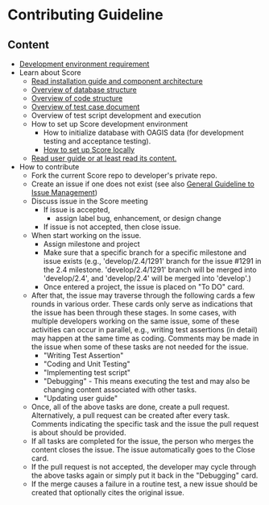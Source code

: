 # Contributing Guideline

## Content
- [Development environment requirement](https://github.com/OAGi/Score/wiki/Getting-Score-develop-environments-with-Docker,-Node.js,-and-JDK.)
- Learn about Score
  - [Read installation guide and component architecture](https://github.com/OAGi/Score/wiki/Basic-Installation-Guide-using-Docker-for-Score-Application-Release-1.1.2-and-up)
  - [Overview of database structure](https://oagiscore.atlassian.net/wiki/spaces/SCORE/pages/4403363841/Overview+of+Score+Database+Structure)
  - [Overview of code structure](https://oagiscore.atlassian.net/wiki/spaces/SCORE/pages/4417093633/Overview+of+Code+Structure)
  - [Overview of test case document](https://oagiscore.atlassian.net/wiki/spaces/SCORE/pages/4419911764/Overview+of+Test+Case+Document)
  - Overview of test script development and execution
  - How to set up Score development environment
    - How to initialize database with OAGIS data (for development testing and acceptance testing).
    - [How to set up Score locally](https://github.com/OAGi/Score/wiki/Getting-Score-develop-environments-with-Docker,-Node.js,-and-JDK.)
  - [Read user guide or at least read its content.](https://github.com/OAGi/Score/blob/kbserm-start-of-contribution-guide/docs/user_guide/index.rst)
- How to contribute  
  - Fork the current Score repo to developer's private repo.
  - Create an issue if one does not exist (see also [General Guideline to Issue Management](./GeneralGuidelineToIssueManagement.md))
  - Discuss issue in the Score meeting
    - If issue is accepted,
      - assign label bug, enhancement, or design change
    - If issue is not accepted, then close issue.
  - When start working on the issue.
    - Assign milestone and project
    - Make sure that a specific branch for a specific milestone and issue exists (e.g., 'develop/2.4/1291' branch for the issue #1291 in the 2.4 milestone. 'develop/2.4/1291' branch will be merged into 'develop/2.4', and 'develop/2.4' will be merged into 'develop'.)
    - Once entered a project, the issue is placed on "To DO" card.
  - After that, the issue may traverse through the following cards a few rounds in various order. These cards only serve as indications that the issue has been through these stages. In some cases, with multiple developers working on the same issue, some of these activities can occur in parallel, e.g., writing test assertions (in detail) may happen at the same time as coding. Comments may be made in the issue when some of these tasks are not needed for the issue. 
    - "Writing Test Assertion" 
    - "Coding and Unit Testing"
    - "Implementing test script"
    - "Debugging" - This means executing the test and may also be changing content associated with other tasks.
    - "Updating user guide"
  - Once, all of the above tasks are done, create a pull request. Alternatively, a pull request can be created after every task. Comments indicating the specific task and the issue the pull request is about should be provided.
  - If all tasks are completed for the issue, the person who merges the content closes the issue. The issue automatically goes to the Close card.
  - If the pull request is not accepted, the developer may cycle through the above tasks again or simply put it back in the "Debugging" card.
  - If the merge causes a failure in a routine test, a new issue should be created that optionally cites the original issue.
